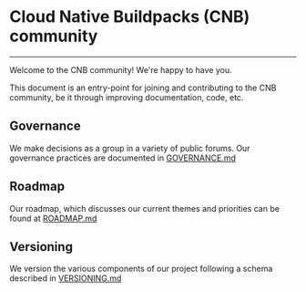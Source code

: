 # Cloud Native Buildpacks (CNB) community
---
Welcome to the CNB community! We're happy to have you.

This document is an entry-point for joining and contributing to the CNB community, be it through improving documentation, code, etc.

## Governance
We make decisions as a group in a variety of public forums. Our governance practices are documented in [GOVERNANCE.md](GOVERNANCE.md)

## Roadmap
Our roadmap, which discusses our current themes and priorities can be found at [ROADMAP.md](ROADMAP.md)

## Versioning
We version the various components of our project following a schema described in [VERSIONING.md](VERSIONING.md)
